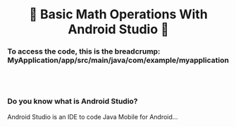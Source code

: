 <h1 align="center">📱 Basic Math Operations With Android Studio 📱</h1>

<h3>To access the code, this is the breadcrump: MyApplication/app/src/main/java/com/example/myapplication</h3>

<br><br>

<h3>Do you know what is Android Studio?</h3>
<p>Android Studio is an IDE to code Java Mobile for Android...</p>

